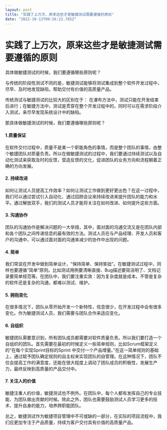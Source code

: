 ```yaml
---
layout: post
title: "实践了上万次，原来这些才是敏捷测试需要遵循的原则"
date: "2022-10-13T09:26:22.785Z"
---
```

实践了上万次，原来这些才是敏捷测试需要遵循的原则
========================

具体做敏捷测试的时候，我们要遵循哪些原则呢？

与传统的阶段性测试不同的是，敏捷测试能够将测试集成到整个软件开发过程中，尽早、及时地发现缺陷，帮助交付有价值的高质量产品。

传统测试与敏捷测试的比较大的区别在于： 在瀑布方法中，测试只能在开发结束后进行；在敏捷方法中，测试是贯穿在整个开发过程中的，同时可以在需求阶段介入测试，来尽早发现系统设计中的缺陷。  
  
那具体做敏捷测试的时候，我们要遵循哪些原则呢？  

#### 1.质量保证

在软件交付过程中，质量不是某一个职能角色的事情，而是整个团队的事情，由整个敏捷团队对质量负责。所以在做敏捷测试的过程中，我们要通过持续测试以及自动化测试来获取及时的反馈，营造反馈的文化，促进团队的业务方向和流程朝着正确的方向发展。  

#### 2\. 持续改进

如何让测试人员提高工作效率？如何让测试工作做到更好更出色？在这一过程中，我们可以通过尝试引入自动化、通过回顾会议来持续改进来提升团队的能力和水平。通过解放双手，我们的测试人员才能将关注在如何改进、如何提升这些方面。  

#### 3\. 沟通协作

团队的沟通协作是解决问题的一大举措，其中，面对面的沟通交流又是在团队内部和各个团队之间传递信息的最有效的方法。测试人员在与产品经理、开发人员和客户的沟通中，可以通过面对面的沟通来减少的协作中出现的问题。  

#### 4\. 简单

我们常说在开发中做到简单设计，“保持简单、保持笨拙”。在敏捷测试过程中，同样也要遵循“简单”原则。比如测试用例要清晰直接、Bug描述要简洁明了、文档记录要简单规范等。在团队中，我们要注重实效：因为复杂度就是成本。不管是复杂的软件还是复杂的沟通，都难以测试、维护。  

#### 5\. 拥抱变化

在很多情况下，团队从零开始开发一个新特性，信息很少，在开发过程中会有很多变化。作为敏捷测试人员，我们需要与团队合作来适应变化。  

#### 6\. 自组织

敏捷团队需要意识到，所有团队成员都需要对软件质量负责。所以我们要打造一个自组织的团队。首先需要在最初的时候定义一些简单规则，比如Scrum框架定义的“在每个实现Sprint目标的Sprint 中交付一个产品增量。”在这一简单规则的基础上，通过赋予团队确定规则的自主权来实现团队的自管理。在这种情况下，团队不仅会提高工作的满意度，还能在很大程度上调动了团队成员的积极性，发展生产力，最终反映到高质量的产品交付中。  

#### 7\. 关注人的价值

敏捷注重人的价值，敏捷测试也不例外。在团队中，每个人都有发挥自己的专业技能、为团队做出贡献的时候。除此之外，团队也需要鼓励测试人员学习更多的技术、提升自身的能力，培养跨职能团队。  
  
总之，敏捷测试作为敏捷项目管理中不可或缺的一部分，在实际的项目流程中，我们应更加专注于产品质量，持续为客户交付具有价值的高质量产品。